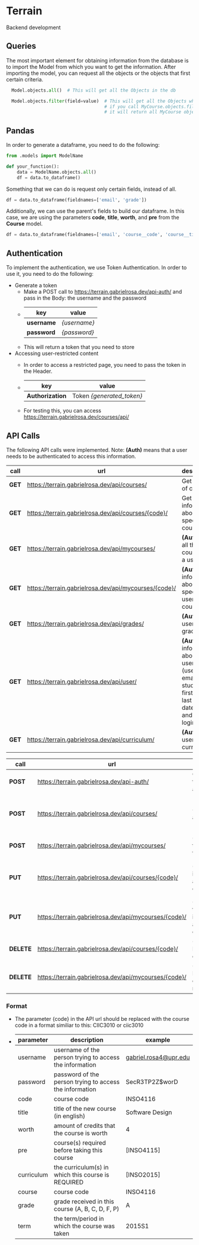 # Terrain
Backend development

## Queries
The most important element for obtaining information from the database is to import the Model from which you want to get the information. After importing the model, you can request all the objects or the objects that first certain criteria.
```python 
  Model.objects.all()  # This will get all the Objects in the db

  Model.objects.filter(field=value)  # This will get all the Objects which the field = value. For example, 
                                     # if you call MyCourse.objects.filter(email='gabriel.rosa4@upr.edu'), 
                                     # it will return all MyCourse objects with that email.
``` 

## Pandas
In order to generate a dataframe, you need to do the following:

```python
from .models import ModelName

def your_function():
    data = ModelName.objects.all()
    df = data.to_dataframe()
```

Something that we can do is request only certain fields, instead of all.
```python
df = data.to_dataframe(fieldnames=['email', 'grade'])
```

Additionally, we can use the parent's fields to build our dataframe. In this case, we are using the parameters **code**, **title**, **worth**, and **pre** from the **Course** model.
```python
df = data.to_dataframe(fieldnames=['email', 'course__code', 'course__title', 'course__worth', 'grade', 'course__pre'])
```

## Authentication
To implement the authentication, we use Token Authentication. In order to use it, you need to do the following:
* Generate a token
  * Make a POST call to https://terrain.gabrielrosa.dev/api-auth/ and pass in the Body: the username and the password
  * key          | value
    ------------ | -------------
    **username** | *{username}*
    **password** | *{password}* 
  * This will return a token that you need to store
* Accessing user-restricted content
  * In order to access a restricted page, you need to pass the token in the Header.
  * key | value
    ------------ | -------------
    **Authorization** | Token *{generated_token}*
    
  * For testing this, you can access https://terrain.gabrielrosa.dev/courses/api/


## API Calls
The following API calls were implemented. Note: **(Auth)** means that a user needs to be authenticated to access this information.

call    | url                                                   | description
------- | ----------------------------------------------------- | ----------------------------------------
**GET** | https://terrain.gabrielrosa.dev/api/courses/          | Get the list of courses
**GET** | https://terrain.gabrielrosa.dev/api/courses/{code}/   | Get information about a specific course
**GET** | https://terrain.gabrielrosa.dev/api/mycourses/        | **(Auth)** Get all the courses of a user.
**GET** | https://terrain.gabrielrosa.dev/api/mycourses/{code}/ | **(Auth)** Get information about a specific user's course
**GET** | https://terrain.gabrielrosa.dev/api/grades/           | **(Auth)** Get user's grades
**GET** | https://terrain.gabrielrosa.dev/api/user/             | **(Auth)** Get information about a user (username, email, student id, first name, last name, date joined, and last login.)
**GET** | https://terrain.gabrielrosa.dev/api/curriculum/       | **(Auth)** Get user's curriculum

call       | url                                                      | description                                             | parameters                                             | required
---------- | -------------------------------------------------------- | ------------------------------------------------------- | ------------------------------------------------------ | -----
**POST**   | https://terrain.gabrielrosa.dev/api-auth/                | Generate a token for authentication                     | username <br> password                                 | Y <br> Y 
**POST**   | https://terrain.gabrielrosa.dev/api/courses/             | **(Auth)** Create a new course                          | code <br> title <br> worth <br> pre <br> curriculum    | Y <br> Y <br> Y <br> N <br> Y
**POST**   | https://terrain.gabrielrosa.dev/api/mycourses/           | **(Auth)** Add a taken course to my profile             | course <br> grade <br> term                            | Y <br> Y <br> Y
**PUT**    | https://terrain.gabrielrosa.dev/api/courses/{code}/      | **(Auth)** Modify information about a course            | code <br> title <br> worth <br> pre <br> curriculum    | N <br> N <br> N <br> N <br> N
**PUT**    | https://terrain.gabrielrosa.dev/api/mycourses/{code}/    | **(Auth)** Modify the information about a taken course  | course <br> grade <br> term                            | N <br> N <br> N
**DELETE** | https://terrain.gabrielrosa.dev/api/courses/{code}/      | **(Auth)** Remove a course                              | |
**DELETE** | https://terrain.gabrielrosa.dev/api/mycourses/{code}/    | **(Auth)** Remove a course from my profile          | |

### Format
- The parameter {code} in the API url should be replaced with the course code in a format similiar to this: CIIC3010 or ciic3010
- | parameter      | description                                                | example                 |
  | -------------- | ---------------------------------------------------------- | ----------------------- |
  | username       | username of the person trying to access the information    | gabriel.rosa4@upr.edu   |
  | password       | password of the person trying to access the information    | SecR3TP2Z$worD          |
  | code           | course code                                                | INSO4116                |
  | title          | title of the new course (in english)                       | Software Design         | 
  | worth          | amount of credits that the course is worth                 | 4                       |
  | pre            | course(s) required before taking this course               | [INSO4115]              |
  | curriculum     | the curriculum(s) in which this course is REQUIRED         | [INSO2015]              |
  | course         | course code                                                | INSO4116                |
  | grade          | grade received in this course (A, B, C, D, F, P)           | A                       |
  | term           | the term/period in which the course was taken              | 2015S1                  |